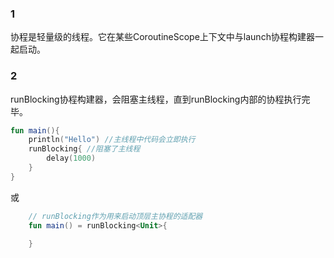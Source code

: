 ### 1
协程是轻量级的线程。它在某些CoroutineScope上下文中与launch协程构建器一起启动。

### 2
runBlocking协程构建器，会阻塞主线程，直到runBlocking内部的协程执行完毕。
```kotlin
fun main(){
    println("Hello") //主线程中代码会立即执行
    runBlocking{ //阻塞了主线程
        delay(1000)
    }
}
```
或
```kotlin
    // runBlocking作为用来启动顶层主协程的适配器
    fun main() = runBlocking<Unit>{

    }
```
